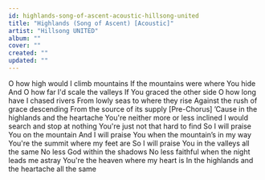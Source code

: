 ```yaml
---
id: highlands-song-of-ascent-acoustic-hillsong-united
title: "Highlands (Song of Ascent) [Acoustic]"
artist: "Hillsong UNITED"
album: ""
cover: ""
created: ""
updated: ""
---
```


O how high would I climb mountains
If the mountains were where You hide
And O how far I'd scale the valleys
If You graced the other side
O how long have I chased rivers
From lowly seas to where they rise
Against the rush of grace descending
From the source of its supply
[Pre-Chorus]
’Cause in the highlands and the heartache
You're neither more or less inclined
I would search and stop at nothing
You're just not that hard to find
So I will praise You on the mountain
And I will praise You when the mountain’s in my way
You're the summit where my feet are
So I will praise You in the valleys all the same
No less God within the shadows
No less faithful when the night leads me astray
You're the heaven where my heart is
In the highlands and the heartache all the same